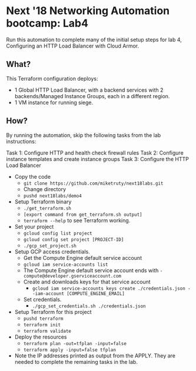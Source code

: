# Next '18 Networking Automation bootcamp: Lab4

Run this automation to complete many of the initial setup steps for
lab 4, Configuring an HTTP Load Balancer with Cloud Armor.

## What?

This Terraform configuration deploys:

*  1 Global HTTP Load Balancer, with a backend services with 2
   backends/Managed Instance Groups, each in a different region.
*  1 VM instance for running siege.

## How?

By running the automation, skip the following tasks from the lab instructions:

Task 1: Configure HTTP and health check firewall rules
Task 2: Configure instance templates and create instance groups
Task 3: Configure the HTTP Load Balancer

*  Copy the code
   * `git clone https://github.com/miketruty/next18labs.git`
   *   Change directory
   *   `pushd next18labs/demo4`
*  Setup Terraform binary
   *   `./get_terraform.sh`
   *   `[export command from get_terraform.sh output]`
   *   `terraform --help` to see Terraform working.
*  Set your project
   *   `gcloud config list project`
   *   `gcloud config set project [PROJECT-ID]`
   *   `./gcp_set_project.sh`
*  Setup GCP access credentials.
   *   Get the Compute Engine default service account
   *   `gcloud iam service-accounts list`
   *   The Compute Engine default service account ends with
       `-compute@developer.gserviceaccount.com`
   *   Create and downloads keys for that service account
       *  `gcloud iam service-accounts keys create ./credentials.json --iam-account [COMPUTE_ENGINE_EMAIL]`
   *   Set credentials.
       *  `./gcp_set_credentials.sh ./credentials.json`
*  Setup Terraform for this project
   *  `pushd terraform`
   *  `terraform init`
   *  `terraform validate`
*  Deploy the resources
   *  `terraform plan -out=tfplan -input=false`
   *  `terraform apply -input=false tfplan`
*  Note the IP addresses printed as output from the APPLY. They are needed
   to complete the remaining tasks in the lab.

